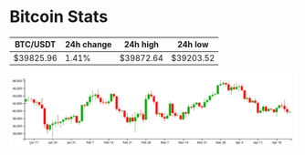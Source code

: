# Bitcoin Stats

BTC/USDT|24h change|24h high|24h low|
|---|---|---|---|
|$39825.96|1.41%|$39872.64|$39203.52|

<img src="./chart.svg">
